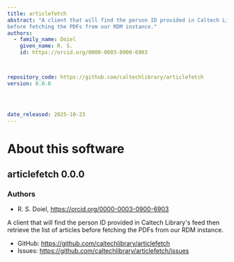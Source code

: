 ```yaml
---
title: articlefetch
abstract: "A client that will find the person ID provided in Caltech Library&#x27;s feed then retrieve the list of articles
before fetching the PDFs from our RDM instance."
authors:
  - family_name: Doiel
    given_name: R. S.
    id: https://orcid.org/0000-0003-0900-6903



repository_code: https://github.com/caltechlibrary/articlefetch
version: 0.0.0




date_released: 2025-10-23
---
```


About this software
===================

## articlefetch 0.0.0



### Authors

- R. S. Doiel, <https://orcid.org/0000-0003-0900-6903>






A client that will find the person ID provided in Caltech Library&#x27;s feed then retrieve the list of articles
before fetching the PDFs from our RDM instance.


- GitHub: <https://github.com/caltechlibrary/articlefetch>
- Issues: <https://github.com/caltechlibrary/articlefetch/issues>









